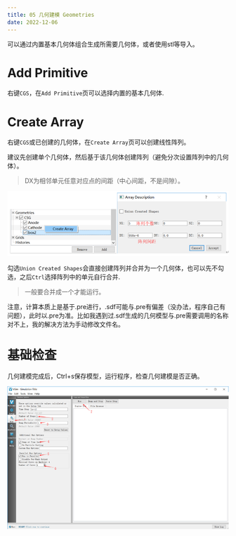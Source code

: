 ```yaml
---
title: 05 几何建模 Geometries
date: 2022-12-06
---
```


可以通过内置基本几何体组合生成所需要几何体，或者使用stl等导入。

# Add Primitive

右键`CGS`，在`Add Primitive`页可以选择内置的基本几何体.

# Create Array

右键`CGS`或已创建的几何体，在`Create Array`页可以创建线性阵列。

建议先创建单个几何体，然后基于该几何体创建阵列（避免分次设置阵列中的几何体）。

>DX为相邻单元任意对应点的间距（中心间距，不是间隙）。

![05_p1_array](999_attachments/05_p1_array.png)

勾选`Union Created Shapes`会直接创建阵列并合并为一个几何体，也可以先不勾选，之后`Ctrl`选择阵列中的单元自行合并.

>一般要合并成一个才能运行。

注意，计算本质上是基于.pre进行，.sdf可能与.pre有偏差（没办法，程序自己有问题），此时以.pre为准。比如我遇到过.sdf生成的几何模型与.pre需要调用的名称对不上，我的解决方法为手动修改文件名。

# 基础检查

几何建模完成后，Ctrl+s保存模型，运行程序，检查几何建模是否正确。

![05_p2_basic_check](999_attachments/05_p2_basic_check.png)
